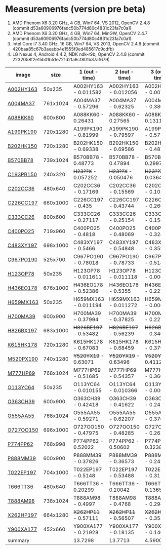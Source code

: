 Measurements (version pre beta)
=================
1. AMD Phenom X6 3.20 GHz,  4 GB, Win7 64, VS 2012, OpenCV 2.4.8 (commit d53a60906976fadc50b774d80c4831c23fa7c0a1)
2. AMD Phenom X6 3.20 GHz,  4 GB, Win7 64, MinGW,   OpenCV 2.4.7 (commit d53a60906976fadc50b774d80c4831c23fa7c0a1)
3. Intel Core i7 3.40 GHz, 16 GB, Win7 64, VS 2013, OpenCV 2.4.8 (commit 420baa85c67b3aeabb4e1555f9ed485617c9cdfb)
4. LG Nexus 4, Android 4.4.2, NDK ndk-r9b, OpenCV 2.4.8 (commit 2232058f2e15b01b51e721d2fa9cf801b37af679)

image                                |size     | 1 (out - time)         | 2 (out - time)         | 3 (out - time)         | 4 (out - time)         |
-------------------------------------|---------|------------------------|------------------------|------------------------|------------------------|
 [A002HY163](test_data/A002HY163.png)|   50x235|    A002HY163 - 0.011582|    A002HY163 - 0.012056|    A002HY163 - 0.007205| ~~A002HY63~~ - 0.092477|
   [A004MA37](test_data/A004MA37.jpg)| 761x1024|     A004MA37 -  0.57296|     A004MA37 -  0.62325|     A004MA37 -  0.38077|     A004MA37 -    10.72|
   [A088KK60](test_data/A088KK60.jpg)|  600x800|     A088KK60 -  0.26431|     A088KK60 -  0.27565|     A088KK60 -  0.13117|     A088KK60 -   3.0382|
 [A199PK190](test_data/A199PK190.jpg)| 720x1280|    A199PK190 -  0.81999|    A199PK190 -  0.79597|    A199PK190 -  0.57771|    A199PK190 -   14.154|
 [B202HK150](test_data/B202HK150.jpg)| 720x1280|    B202HK150 -  0.69338|    B202HK150 -  0.69586|    B202HK150 -  0.48741|    B202HK150 -   6.8482|
   [B570BB78](test_data/B570BB78.jpg)| 739x1024|     B570BB78 -  0.48773|     B570BB78 -  0.47894|     B570BB78 -  0.29975| ~~B570BH78~~ -   7.1443|
 [C193PB150](test_data/C193PB150.png)|  240x320|   ~~H23??X~~ - 0.057252|   ~~H23??X~~ - 0.050476|   ~~H23??X~~ - 0.036458|   ~~X560A?~~ -  0.29223|
   [C202CC36](test_data/C202CC36.jpg)|  480x640|     C202CC36 -  0.17169|     C202CC36 -  0.15569|     C202CC36 -   0.1051|   ~~C?02CC~~ -   1.1711|
 [C226CC197](test_data/C226CC197.jpg)| 660x1000|    C226CC197 -    0.435|    C226CC197 -  0.43744|    C226CC197 -  0.26686|    C226CC197 -   3.6043|
   [C333CC26](test_data/C333CC26.jpg)|  800x600|     C333CC26 -  0.27117|     C333CC26 -  0.25154|     C333CC26 -  0.15441|     C333CC26 -   1.9395|
   [C400PO25](test_data/C400PO25.jpg)|  719x960|     C400PO25 -   0.4818|     C400PO25 -  0.48069|     C400PO25 -   0.3289| ~~A005OX53~~ -   6.8329|
 [C483XY197](test_data/C483XY197.jpg)| 698x1000|    C483XY197 -   0.5466|    C483XY197 -  0.54848|    C483XY197 -  0.35991|    C483XY197 -   6.7435|
 [C967PO190](test_data/C967PO190.jpg)|  525x700|    C967PO190 -  0.78018|    C967PO190 -  0.78733|    C967PO190 -  0.51443|    C967PO190 -    5.526|
   [H123OP78](test_data/H123OP78.png)|   50x235|     H123OP78 - 0.011611|     H123OP78 - 0.011118|     H123OP78 - 0.006440| ~~H123OP7?~~ - 0.066534|
 [H436EO178](test_data/H436EO178.jpg)| 676x1000|    H436EO178 -  0.52386|    H436EO178 -   0.5355|    H436EO178 -  0.22741|    H436EO178 -   9.1277|
 [H659MX163](test_data/H659MX163.png)|   50x235|    H659MX163 - 0.011194|    H659MX163 - 0.011272|    H659MX163 - 0.006201|    H659MX163 -  0.11467|
   [H700MA39](test_data/H700MA39.jpg)|  600x900|     H700MA39 -  0.37994|     H700MA39 -  0.37825|     H700MA39 -  0.22767|     H700MA39 -   3.4272|
 [H826BX197](test_data/H826BX197.jpg)| 683x1000|~~H826BE197~~ -  0.53482|~~H826BE197~~ -  0.56239|~~H826BE197~~ -  0.34684|~~H826BE197~~ -   7.6135|
 [K615HK178](test_data/K615HK178.jpg)| 720x1280|    K615HK178 -  0.67083|    K615HK178 -  0.68459|    K615HK178 -  0.37922|    K615HK178 -   14.259| 
 [M520PX190](test_data/M520PX190.jpg)| 740x1280| ~~Y520YX19~~ -  0.63071| ~~Y520YX19~~ -  0.63496| ~~Y520YX19~~ -  0.41123| ~~Y520YX19~~ -     6.38|
   [M777HP69](test_data/M777HP69.jpg)| 768x1024|     M777HP69 -  0.51685|     M777HP69 -  0.54357|     M777HP69 -  0.36007|     M777HP69 -   6.7368|
   [O113YC64](test_data/O113YC64.png)|   50x235|     O113YC64 - 0.010155|     O113YC64 - 0.010366|     O113YC64 - 0.006047| ~~O113YC0?~~ - 0.086251|
   [O363CH39](test_data/O363CH39.jpg)|  600x900|     O363CH39 -  0.42418|     O363CH39 -  0.41622|     O363CH39 -   0.2412|     O363CH39 -   3.1276|
   [O555AA55](test_data/O555AA55.jpg)| 768x1024|     O555AA55 -  0.59271|     O555AA55 -  0.62207|     O555AA55 -  0.37648|     O555AA55 -   8.5348|
 [O727OO150](test_data/O727OO150.jpg)| 696x1000|    O727OO150 -  0.47975|    O727OO150 -  0.48285|    O727OO150 -  0.26373|    O727OO150 -   3.9544|
   [P774PP62](test_data/P774PP62.jpg)|  768x998|     P774PP62 -  0.52022|     P774PP62 -  0.50602|     P774PP62 -  0.32382|     P774PP62 -    9.627|
   [P888MM39](test_data/P888MM39.jpg)|  600x900|     P888MM39 -  0.37826|     P888MM39 -  0.36573|     P888MM39 -  0.24226|     P888MM39 -   4.5047|
 [T022EP197](test_data/T022EP197.jpg)| 704x1000|    T022EP197 -   0.5148|    T022EP197 -  0.53488|    T022EP197 -   0.3114|    T022EP197 -   6.5952|
   [T666TT36](test_data/T666TT36.jpg)|  480x640|     T666TT36 -  0.20299|     T666TT36 -  0.20042|     T666TT36 -  0.13657|     T666TT36 -    2.521|
   [T888AM98](test_data/T888AM98.jpg)| 738x1024|     T888AM98 -   0.4997|     T888AM98 -   0.4768|     T888AM98 -  0.29406|     T888AM98 -   9.7954|
 [X262HP197](test_data/X262HP197.jpg)| 664x1280| ~~X262HP11~~ -  0.57111| ~~X262HP11~~ -  0.56507| ~~X262HP11~~ -  0.35287| ~~X262HP66~~ -   11.415|
 [Y900XA177](test_data/Y900XA177.jpg)|  452x660|    Y900XA177 -  0.21928|    Y900XA177 -  0.18135|    Y900XA177 -  0.14094|    Y900XA177 -   2.0484|
 summary                             |         |                 13.7298|                 13.7713|                 4.59001|                 90.0886|